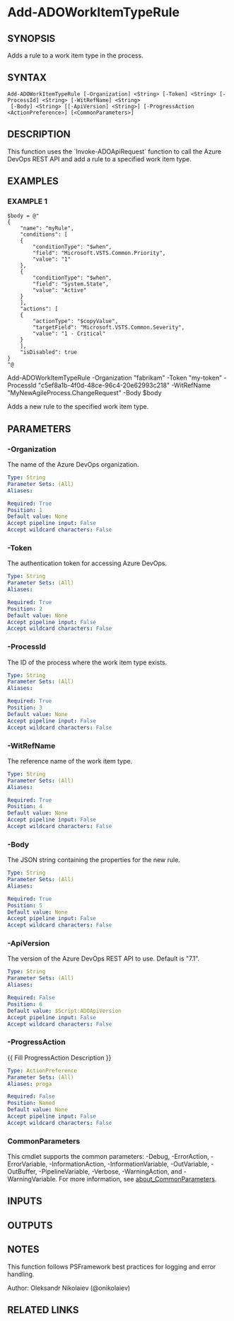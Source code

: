 ﻿---
external help file: ado.core-help.xml
Module Name: ado.core
online version:
schema: 2.0.0
---

# Add-ADOWorkItemTypeRule

## SYNOPSIS
Adds a rule to a work item type in the process.

## SYNTAX

```
Add-ADOWorkItemTypeRule [-Organization] <String> [-Token] <String> [-ProcessId] <String> [-WitRefName] <String>
 [-Body] <String> [[-ApiVersion] <String>] [-ProgressAction <ActionPreference>] [<CommonParameters>]
```

## DESCRIPTION
This function uses the \`Invoke-ADOApiRequest\` function to call the Azure DevOps REST API and add a rule to a specified work item type.

## EXAMPLES

### EXAMPLE 1
```
$body = @"
{
    "name": "myRule",
    "conditions": [
    {
        "conditionType": "$when",
        "field": "Microsoft.VSTS.Common.Priority",
        "value": "1"
    },
    {
        "conditionType": "$when",
        "field": "System.State",
        "value": "Active"
    }
    ],
    "actions": [
    {
        "actionType": "$copyValue",
        "targetField": "Microsoft.VSTS.Common.Severity",
        "value": "1 - Critical"
    }
    ],
    "isDisabled": true
}
"@
```

Add-ADOWorkItemTypeRule -Organization "fabrikam" -Token "my-token" -ProcessId "c5ef8a1b-4f0d-48ce-96c4-20e62993c218" -WitRefName "MyNewAgileProcess.ChangeRequest" -Body $body

Adds a new rule to the specified work item type.

## PARAMETERS

### -Organization
The name of the Azure DevOps organization.

```yaml
Type: String
Parameter Sets: (All)
Aliases:

Required: True
Position: 1
Default value: None
Accept pipeline input: False
Accept wildcard characters: False
```

### -Token
The authentication token for accessing Azure DevOps.

```yaml
Type: String
Parameter Sets: (All)
Aliases:

Required: True
Position: 2
Default value: None
Accept pipeline input: False
Accept wildcard characters: False
```

### -ProcessId
The ID of the process where the work item type exists.

```yaml
Type: String
Parameter Sets: (All)
Aliases:

Required: True
Position: 3
Default value: None
Accept pipeline input: False
Accept wildcard characters: False
```

### -WitRefName
The reference name of the work item type.

```yaml
Type: String
Parameter Sets: (All)
Aliases:

Required: True
Position: 4
Default value: None
Accept pipeline input: False
Accept wildcard characters: False
```

### -Body
The JSON string containing the properties for the new rule.

```yaml
Type: String
Parameter Sets: (All)
Aliases:

Required: True
Position: 5
Default value: None
Accept pipeline input: False
Accept wildcard characters: False
```

### -ApiVersion
The version of the Azure DevOps REST API to use.
Default is "7.1".

```yaml
Type: String
Parameter Sets: (All)
Aliases:

Required: False
Position: 6
Default value: $Script:ADOApiVersion
Accept pipeline input: False
Accept wildcard characters: False
```

### -ProgressAction
{{ Fill ProgressAction Description }}

```yaml
Type: ActionPreference
Parameter Sets: (All)
Aliases: proga

Required: False
Position: Named
Default value: None
Accept pipeline input: False
Accept wildcard characters: False
```

### CommonParameters
This cmdlet supports the common parameters: -Debug, -ErrorAction, -ErrorVariable, -InformationAction, -InformationVariable, -OutVariable, -OutBuffer, -PipelineVariable, -Verbose, -WarningAction, and -WarningVariable. For more information, see [about_CommonParameters](http://go.microsoft.com/fwlink/?LinkID=113216).

## INPUTS

## OUTPUTS

## NOTES
This function follows PSFramework best practices for logging and error handling.

Author: Oleksandr Nikolaiev (@onikolaiev)

## RELATED LINKS
